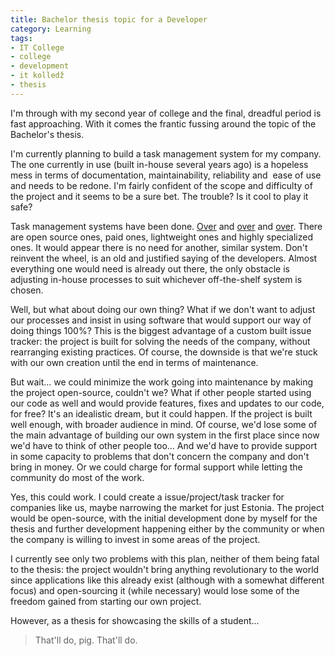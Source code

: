 ```yaml
---
title: Bachelor thesis topic for a Developer
category: Learning
tags:
- IT College
- college
- development
- it kolledž
- thesis
---
```

I'm through with my second year of college and the final, dreadful period is fast approaching. With it comes the frantic fussing around the topic of the Bachelor's thesis.

I'm currently planning to build a task management system for my company. The one currently in use (built in-house several years ago) is a hopeless mess in terms of documentation, maintainability, reliability and  ease of use and needs to be redone. I'm fairly confident of the scope and difficulty of the project and it seems to be a sure bet. The trouble? Is it cool to play it safe?

Task management systems have been done. <a href="http://www.atlassian.com/software/jira/overview">Over</a> and <a href="http://www.redmine.org/">over</a> and <a href="http://www.jetbrains.com/youtrack/">over</a>. There are open source ones, paid ones, lightweight ones and highly specialized ones. It would appear there is no need for another, similar system. Don't reinvent the wheel, is an old and justified saying of the developers. Almost everything one would need is already out there, the only obstacle is adjusting in-house processes to suit whichever off-the-shelf system is chosen.

Well, but what about doing our own thing? What if we don't want to adjust our processes and insist in using software that would support our way of doing things 100%? This is the biggest advantage of a custom built issue tracker: the project is built for solving the needs of the company, without rearranging existing practices. Of course, the downside is that we're stuck with our own creation until the end in terms of maintenance.

But wait... we could minimize the work going into maintenance by making the project open-source, couldn't we? What if other people started using our code as well and would provide features, fixes and updates to our code, for free? It's an idealistic dream, but it could happen. If the project is built well enough, with broader audience in mind. Of course, we'd lose some of the main advantage of building our own system in the first place since now we'd have to think of other people too... And we'd have to provide support in some capacity to problems that don't concern the company and don't bring in money. Or we could charge for formal support while letting the community do most of the work.

Yes, this could work. I could create a issue/project/task tracker for companies like us, maybe narrowing the market for just Estonia. The project would be open-source, with the initial development done by myself for the thesis and further development happening either by the community or when the company is willing to invest in some areas of the project.

I currently see only two problems with this plan, neither of them being fatal to the thesis: the project wouldn't bring anything revolutionary to the world since applications like this already exist (although with a somewhat different focus) and open-sourcing it (while necessary) would lose some of the freedom gained from starting our own project.

However, as a thesis for showcasing the skills of a student...

> That'll do, pig. That'll do.
